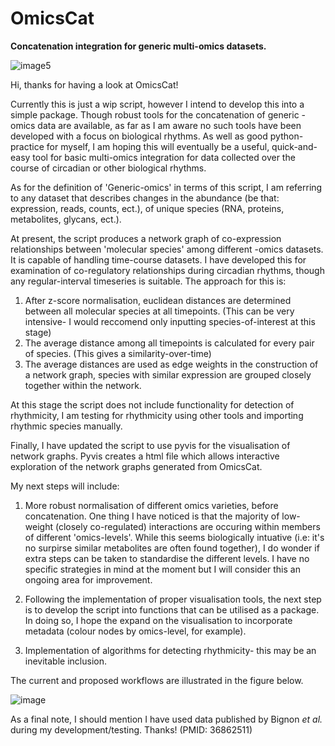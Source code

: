 # OmicsCat
**Concatenation integration for generic multi-omics datasets.**


![image5](https://github.com/Alex-RW-Bennett/OmicsCat/assets/131264603/444e5063-b630-4efa-b80d-84eae3d0d353)



Hi, thanks for having a look at OmicsCat!

Currently this is just a wip script, however I intend to develop this into a simple package.
Though robust tools for the concatenation of generic -omics data are available, as far as I am aware no such tools have been developed with a focus on biological rhythms. As well as good python-practice for myself, I am hoping this will eventually be a useful, quick-and-easy tool for basic multi-omics integration for data collected over the course of circadian or other biological rhythms.

As for the definition of 'Generic-omics' in terms of this script, I am referring to any dataset that describes changes in the abundance (be that: expression, reads, counts, ect.), of unique species (RNA, proteins, metabolites, glycans, ect.).

At present, the script produces a network graph of co-expression relationships between 'molecular species' among different -omics datasets.
It is capable of handling time-course datasets. I have developed this for examination of co-regulatory relationships during circadian rhythms, though any regular-interval timeseries is suitable.
The approach for this is:
1) After z-score normalisation, euclidean distances are determined between all molecular species at all timepoints. (This can be very intensive- I would reccomend only inputting species-of-interest at this stage)
2) The average distance among all timepoints is calculated for every pair of species. (This gives a similarity-over-time)
3) The average distances are used as edge weights in the construction of a network graph, species with similar expression are grouped closely together within the network.

At this stage the script does not include functionality for detection of rhythmicity, I am testing for rhythmicity using other tools and importing rhythmic species manually.

Finally, I have updated the script to use pyvis for the visualisation of network graphs. Pyvis creates a html file which allows interactive exploration of the network graphs generated from OmicsCat.

My next steps will include:
1) More robust normalisation of different omics varieties, before concatenation. One thing I have noticed is that the majority of low-weight (closely co-regulated) interactions are occuring within members of different 'omics-levels'. While this seems biologically intuative (i.e: it's no surpirse similar metabolites are often found together), I do wonder if extra steps can be taken to standardise the different levels. I have no specific strategies in mind at the moment but I will consider this an ongoing area for improvement.

2) Following the implementation of proper visualisation tools, the next step is to develop the script into functions that can be utilised as a package. In doing so, I hope the expand on the visualisation to incorporate metadata (colour nodes by omics-level, for example).

3) Implementation of algorithms for detecting rhythmicity- this may be an inevitable inclusion.

The current and proposed workflows are illustrated in the figure below.

![image](https://github.com/Alex-RW-Bennett/OmicsCat/assets/131264603/90c3f085-3320-4014-9228-50f96665837b)

As a final note, I should mention I have used data published by Bignon _et al._ during my development/testing. Thanks! (PMID: 36862511)
 
